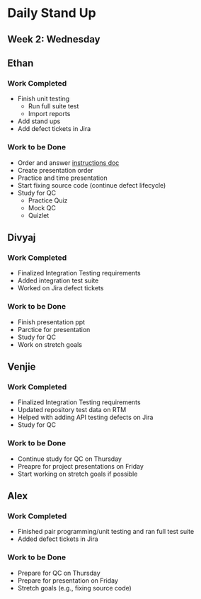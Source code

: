 # Daily Stand Up
## Week 2: Wednesday

## Ethan

### Work Completed

- Finish unit testing
  - Run full suite test
  - Import reports
- Add stand ups
- Add defect tickets in Jira

### Work to be Done

- Order and answer [instructions doc](https://github.com/EricTrainingRev/241209-JWA/blob/main/Project%202/Presentation%20Instructions.md)
- Create presentation order
- Practice and time presentation
- Start fixing source code (continue defect lifecycle)
- Study for QC
  - Practice Quiz
  - Mock QC
  - Quizlet

## Divyaj

### Work Completed

- Finalized Integration Testing requirements
- Added integration test suite
- Worked on Jira defect tickets

### Work to be Done

- Finish presentation ppt
- Parctice for presentation
- Study for QC
- Work on stretch goals

## Venjie

### Work Completed

- Finalized Integration Testing requirements
- Updated repository test data on RTM
- Helped with adding API testing defects on Jira
- Study for QC

### Work to be Done

- Continue study for QC on Thursday
- Preapre for project presentations on Friday
- Start working on stretch goals if possible

## Alex

### Work Completed
- Finished pair programming/unit testing and ran full test suite
- Added defect tickets in Jira

### Work to be Done
- Prepare for QC on Thursday
- Prepare for presentation on Friday
- Stretch goals (e.g., fixing source code)
